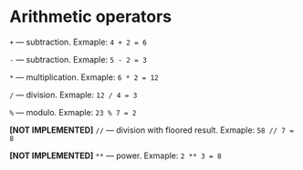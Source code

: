# Arithmetic operators

`+` — subtraction. Exmaple: `4 + 2 = 6`

`-` — subtraction. Exmaple: `5 - 2 = 3`

`*` — multiplication. Exmaple: `6 * 2 = 12`

`/` — division. Exmaple: `12 / 4 = 3`

`%` — modulo. Exmaple: `23 % 7 = 2`

__[NOT IMPLEMENTED]__ `//` — division with floored result. Exmaple: `58 // 7 = 8`

__[NOT IMPLEMENTED]__ `**` — power. Exmaple: `2 ** 3 = 8`